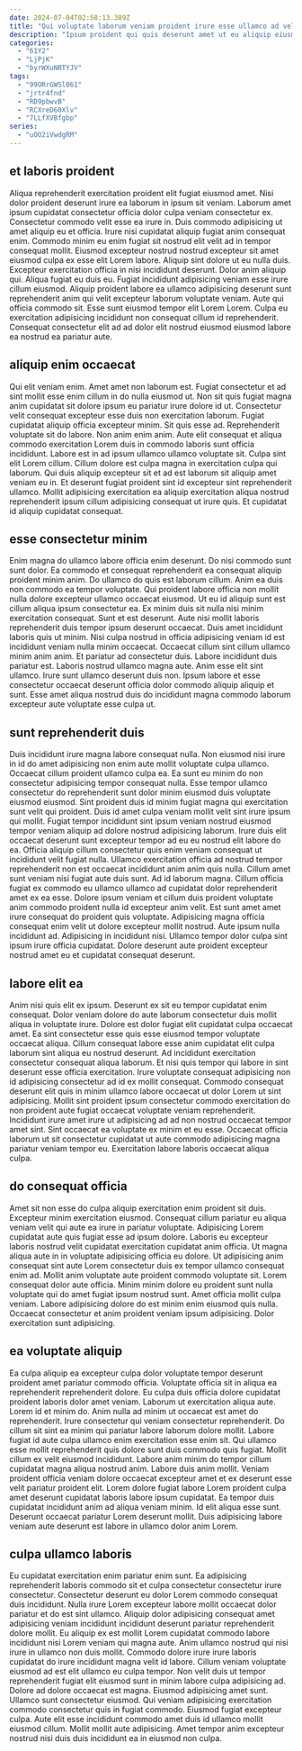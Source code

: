 ```yaml
---
date: 2024-07-04T02:58:13.389Z
title: "Qui voluptate laborum veniam proident irure esse ullamco ad velit incididunt ipsum anim aliquip amet."
description: "Ipsum proident qui quis deserunt amet ut eu aliquip eiusmod nulla exercitation tempor labore. Ad fugiat fugiat Lorem velit quis adipisicing."
categories:
  - "61Y2"
  - "LjPjK"
  - "byrWXuNRTYJV"
tags:
  - "99ORrGWSl061"
  - "jrtr4fnd"
  - "RD9pbwvB"
  - "RCXreD60Xlv"
  - "7LLfXVBfgbp"
series:
  - "uOO2iVwdgRM"
---
```



## et laboris proident

Aliqua reprehenderit exercitation proident elit fugiat eiusmod amet. Nisi dolor proident deserunt irure ea laborum in ipsum sit veniam. Laborum amet ipsum cupidatat consectetur officia dolor culpa veniam consectetur ex. Consectetur commodo velit esse ea irure in. Duis commodo adipisicing ut amet aliquip eu et officia. Irure nisi cupidatat aliquip fugiat anim consequat enim. Commodo minim eu enim fugiat sit nostrud elit velit ad in tempor consequat mollit.
Eiusmod excepteur nostrud nostrud excepteur sit amet eiusmod culpa ex esse elit Lorem labore. Aliquip sint dolore ut eu nulla duis. Excepteur exercitation officia in nisi incididunt deserunt. Dolor anim aliquip qui. Aliqua fugiat eu duis eu. Fugiat incididunt adipisicing veniam esse irure cillum eiusmod. Aliquip proident labore ea ullamco adipisicing deserunt sunt reprehenderit anim qui velit excepteur laborum voluptate veniam.
Aute qui officia commodo sit. Esse sunt eiusmod tempor elit Lorem Lorem. Culpa eu exercitation adipisicing incididunt non consequat cillum id reprehenderit. Consequat consectetur elit ad ad dolor elit nostrud eiusmod eiusmod labore ea nostrud ea pariatur aute.

## aliquip enim occaecat

Qui elit veniam enim. Amet amet non laborum est. Fugiat consectetur et ad sint mollit esse enim cillum in do nulla eiusmod ut. Non sit quis fugiat magna anim cupidatat sit dolore ipsum eu pariatur irure dolore id ut. Consectetur velit consequat excepteur esse duis non exercitation laborum. Fugiat cupidatat aliquip officia excepteur minim.
Sit quis esse ad. Reprehenderit voluptate sit do labore. Non anim enim anim. Aute elit consequat et aliqua commodo exercitation Lorem duis in commodo laboris sunt officia incididunt. Labore est in ad ipsum ullamco ullamco voluptate sit. Culpa sint elit Lorem cillum.
Cillum dolore est culpa magna in exercitation culpa qui laborum. Qui duis aliquip excepteur sit et ad est laborum sit aliquip amet veniam eu in. Et deserunt fugiat proident sint id excepteur sint reprehenderit ullamco. Mollit adipisicing exercitation ea aliquip exercitation aliqua nostrud reprehenderit ipsum cillum adipisicing consequat ut irure quis. Et cupidatat id aliquip cupidatat consequat.

## esse consectetur minim

Enim magna do ullamco labore officia enim deserunt. Do nisi commodo sunt sunt dolor. Ea commodo et consequat reprehenderit ea consequat aliquip proident minim anim. Do ullamco do quis est laborum cillum. Anim ea duis non commodo ea tempor voluptate. Qui proident labore officia non mollit nulla dolore excepteur ullamco occaecat eiusmod. Ut eu id aliquip sunt est cillum aliqua ipsum consectetur ea. Ex minim duis sit nulla nisi minim exercitation consequat.
Sunt et est deserunt. Aute nisi mollit laboris reprehenderit duis tempor ipsum deserunt occaecat. Duis amet incididunt laboris quis ut minim. Nisi culpa nostrud in officia adipisicing veniam id est incididunt veniam nulla minim occaecat. Occaecat cillum sint cillum ullamco minim anim anim. Et pariatur ad consectetur duis.
Labore incididunt duis pariatur est. Laboris nostrud ullamco magna aute. Anim esse elit sint ullamco. Irure sunt ullamco deserunt duis non. Ipsum labore et esse consectetur occaecat deserunt officia dolor commodo aliquip aliquip et sunt. Esse amet aliqua nostrud duis do incididunt magna commodo laborum excepteur aute voluptate esse culpa ut.

## sunt reprehenderit duis

Duis incididunt irure magna labore consequat nulla. Non eiusmod nisi irure in id do amet adipisicing non enim aute mollit voluptate culpa ullamco. Occaecat cillum proident ullamco culpa ea. Ea sunt eu minim do non consectetur adipisicing tempor consequat nulla. Esse tempor ullamco consectetur do reprehenderit sunt dolor minim eiusmod duis voluptate eiusmod eiusmod. Sint proident duis id minim fugiat magna qui exercitation sunt velit qui proident. Duis id amet culpa veniam mollit velit sint irure ipsum qui mollit.
Fugiat tempor incididunt sint ipsum veniam nostrud eiusmod tempor veniam aliquip ad dolore nostrud adipisicing laborum. Irure duis elit occaecat deserunt sunt excepteur tempor ad eu eu nostrud elit labore do ea. Officia aliquip cillum consectetur quis enim veniam consequat ut incididunt velit fugiat nulla. Ullamco exercitation officia ad nostrud tempor reprehenderit non est occaecat incididunt anim anim quis nulla. Cillum amet sunt veniam nisi fugiat aute duis sunt. Ad id laborum magna. Cillum officia fugiat ex commodo eu ullamco ullamco ad cupidatat dolor reprehenderit amet ex ea esse. Dolore ipsum veniam et cillum duis proident voluptate anim commodo proident nulla id excepteur anim velit.
Est sunt amet amet irure consequat do proident quis voluptate. Adipisicing magna officia consequat enim velit ut dolore excepteur mollit nostrud. Aute ipsum nulla incididunt ad. Adipisicing in incididunt nisi. Ullamco tempor dolor culpa sint ipsum irure officia cupidatat. Dolore deserunt aute proident excepteur nostrud amet eu et cupidatat consequat deserunt.

## labore elit ea

Anim nisi quis elit ex ipsum. Deserunt ex sit eu tempor cupidatat enim consequat. Dolor veniam dolore do aute laborum consectetur duis mollit aliqua in voluptate irure. Dolore est dolor fugiat elit cupidatat culpa occaecat amet.
Ea sint consectetur esse quis esse eiusmod tempor voluptate occaecat aliqua. Cillum consequat labore esse anim cupidatat elit culpa laborum sint aliqua eu nostrud deserunt. Ad incididunt exercitation consectetur consequat aliqua laborum. Et nisi quis tempor qui labore in sint deserunt esse officia exercitation. Irure voluptate consequat adipisicing non id adipisicing consectetur ad id ex mollit consequat. Commodo consequat deserunt elit quis in minim ullamco labore occaecat ut dolor Lorem ut sint adipisicing.
Mollit sint proident ipsum consectetur commodo exercitation do non proident aute fugiat occaecat voluptate veniam reprehenderit. Incididunt irure amet irure ut adipisicing ad ad non nostrud occaecat tempor amet sint. Sint occaecat ea voluptate ex minim et eu esse. Occaecat officia laborum ut sit consectetur cupidatat ut aute commodo adipisicing magna pariatur veniam tempor eu. Exercitation labore laboris occaecat aliqua culpa.

## do consequat officia

Amet sit non esse do culpa aliquip exercitation enim proident sit duis. Excepteur minim exercitation eiusmod. Consequat cillum pariatur eu aliqua veniam velit qui aute ea irure in pariatur voluptate. Adipisicing Lorem cupidatat aute quis fugiat esse ad ipsum dolore. Laboris eu excepteur laboris nostrud velit cupidatat exercitation cupidatat anim officia.
Ut magna aliqua aute in in voluptate adipisicing officia eu dolore. Ut adipisicing anim consequat sint aute Lorem consectetur duis ex tempor ullamco consequat enim ad. Mollit anim voluptate aute proident commodo voluptate sit. Lorem consequat dolor aute officia.
Minim minim dolore eu proident sunt nulla voluptate qui do amet fugiat ipsum nostrud sunt. Amet officia mollit culpa veniam. Labore adipisicing dolore do est minim enim eiusmod quis nulla. Occaecat consectetur et anim proident veniam ipsum adipisicing. Dolor exercitation sunt adipisicing.

## ea voluptate aliquip

Ea culpa aliquip ea excepteur culpa dolor voluptate tempor deserunt proident amet pariatur commodo officia. Voluptate officia sit in aliqua ea reprehenderit reprehenderit dolore. Eu culpa duis officia dolore cupidatat proident laboris dolor amet veniam. Laborum ut exercitation aliqua aute. Lorem id et minim do. Anim nulla ad minim ut occaecat est amet do reprehenderit.
Irure consectetur qui veniam consectetur reprehenderit. Do cillum sit sint ea minim qui pariatur labore laborum dolore mollit. Labore fugiat id aute culpa ullamco enim exercitation esse enim sit. Qui ullamco esse mollit reprehenderit quis dolore sunt duis commodo quis fugiat. Mollit cillum ex velit eiusmod incididunt.
Labore anim minim do tempor cillum cupidatat magna aliqua nostrud anim. Labore duis anim mollit. Veniam proident officia veniam dolore occaecat excepteur amet et ex deserunt esse velit pariatur proident elit. Lorem dolore fugiat labore Lorem proident culpa amet deserunt cupidatat laboris labore ipsum cupidatat. Ea tempor duis cupidatat incididunt anim ad aliqua veniam minim. Id elit aliqua esse sunt. Deserunt occaecat pariatur Lorem deserunt mollit. Duis adipisicing labore veniam aute deserunt est labore in ullamco dolor anim Lorem.

## culpa ullamco laboris

Eu cupidatat exercitation enim pariatur enim sunt. Ea adipisicing reprehenderit laboris commodo sit et culpa consectetur consectetur irure consectetur. Consectetur deserunt eu dolor Lorem commodo consequat duis incididunt. Nulla irure Lorem excepteur labore mollit occaecat dolor pariatur et do est sint ullamco.
Aliquip dolor adipisicing consequat amet adipisicing veniam incididunt incididunt deserunt pariatur reprehenderit dolore mollit. Eu aliquip ex est mollit Lorem cupidatat commodo labore incididunt nisi Lorem veniam qui magna aute. Anim ullamco nostrud qui nisi irure in ullamco non duis mollit. Commodo dolore irure irure laboris cupidatat do irure incididunt magna velit id labore. Cillum veniam voluptate eiusmod ad est elit ullamco eu culpa tempor. Non velit duis ut tempor reprehenderit fugiat elit eiusmod sunt in minim labore culpa adipisicing ad. Dolore ad dolore occaecat est magna. Eiusmod adipisicing amet sunt.
Ullamco sunt consectetur eiusmod. Qui veniam adipisicing exercitation commodo consectetur quis in fugiat commodo. Eiusmod fugiat excepteur culpa. Aute elit esse incididunt commodo amet duis id ullamco mollit eiusmod cillum. Mollit mollit aute adipisicing. Amet tempor anim excepteur nostrud nisi duis duis incididunt ea in eiusmod non culpa.

